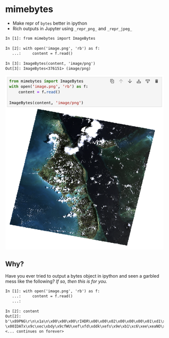 # mimebytes

- Make repr of `bytes` better in ipython
- Rich outputs in Jupyter using `_repr_png_` and `_repr_jpeg_`

```ipython
In [1]: from mimebytes import ImageBytes

In [2]: with open('image.png', 'rb') as f:
   ...:     content = f.read()

In [3]: ImageBytes(content, 'image/png')
Out[3]: ImageBytes<376151> (image/png)
```

![preview](https://raw.githubusercontent.com/banesullivan/mimebytes/main/jupyter.png)

## Why?

Have you ever tried to output a bytes object in ipython and seen a garbled mess
like the following? *If so, then this is for you.*

```ipython
In [1]: with open('image.png', 'rb') as f:
   ...:     content = f.read()
   ...:

In [2]: content
Out[2]: b'\x89PNG\r\n\x1a\n\x00\x00\x00\rIHDR\x00\x00\x02\x00\x00\x00\x01\xd1\x08\x06\x00\x00\x00\x1c\xf2\x01\xed\x00\x00 \x00IDATx\x9c\xec\xbdy\x9cfWU\xef\xfd\xddk\xefs\x9e\xb1\xc6\xee\xeaNO\xe9$\x9d9\x84$\x1d\x08\x19\x84@\x80\x10@\x01\x15d\x14D\x05\x15\x05\x05\xe1\xe2\xf0^\xbdr\xf5\xeau\x06\x04E#*<... continues on forever>
```
